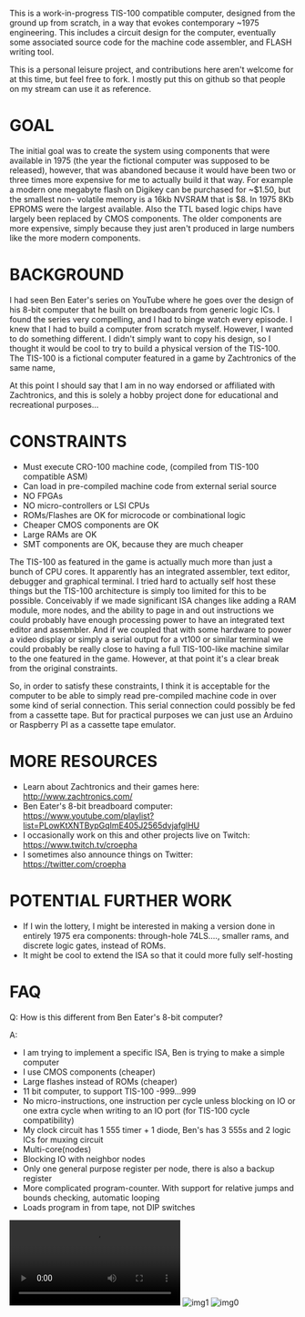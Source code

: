 This is a work-in-progress TIS-100 compatible computer, designed from the 
ground up from scratch, in a way that evokes contemporary ~1975 engineering.
This includes a circuit design for the computer, eventually some associated 
source code for the machine code assembler, and FLASH writing tool.

This is a personal leisure project, and contributions here aren't welcome for 
at this time, but feel free to fork.  I mostly put this on github so that people
on my stream can use it as reference.

# GOAL #

The initial goal was to create the system using components that were available
in 1975 (the year the fictional computer was supposed to be released), however,
that was abandoned because it would have been two or three times more
expensive for me to actually build it that way.  For example a modern one 
megabyte flash on Digikey can be purchased for ~$1.50, but the smallest non-
volatile memory is a 16kb NVSRAM that is $8. In 1975 8Kb EPROMS were the
largest available.  Also the TTL based logic chips have largely been replaced
by CMOS components.  The older components are more expensive, simply because
they just aren't produced in large numbers like the more modern components.


# BACKGROUND #

I had seen Ben Eater's series on YouTube where he goes over the design of his
8-bit computer that he built on breadboards from generic logic ICs.  I found
the series very compelling, and I had to binge watch every episode.  I knew
that I had to build a computer from scratch myself.  However, I wanted to do
something different.  I didn't simply want to copy his design, so I thought it
would be cool to try to build a physical version of the TIS-100.  The TIS-100
is a fictional computer featured in a game by Zachtronics of the same name,

At this point I should say that I am in no way endorsed or affiliated with
Zachtronics, and this is solely a hobby project done for educational and 
recreational purposes...


# CONSTRAINTS #

 - Must execute CRO-100 machine code, (compiled from TIS-100 compatible ASM)
 - Can load in pre-compiled machine code from external serial source
 - NO FPGAs
 - NO micro-controllers or LSI CPUs
 - ROMs/Flashes are OK for microcode or combinational logic
 - Cheaper CMOS components are OK
 - Large RAMs are OK
 - SMT components are OK, because they are much cheaper

The TIS-100 as featured in the game is actually much more than just a
bunch of CPU cores.  It apparently has an integrated assembler, text editor,
debugger and graphical terminal.  I tried hard to actually self host these
things but the TIS-100 architecture is simply too limited for this to be 
possible.  Conceivably if we made significant ISA changes like adding a RAM
module, more nodes, and the ability to page in and out instructions we could
probably have enough processing power to have an integrated text editor and 
assembler.  And if we coupled that with some hardware to power a video display
or simply a serial output for a vt100 or similar terminal we could probably be
really close to having a full TIS-100-like machine similar to the one featured
in the game. However, at that point it's a clear break from the original 
constraints.

So, in order to satisfy these constraints, I think it is acceptable for the
computer to be able to simply read pre-compiled machine code in over some kind
of serial connection.  This serial connection could possibly be fed from a
cassette tape.  But for practical purposes we can just use an Arduino or
Raspberry PI as a cassette tape emulator.

# MORE RESOURCES #

 - Learn about Zachtronics and their games here: http://www.zachtronics.com/
 - Ben Eater's 8-bit breadboard computer: https://www.youtube.com/playlist?list=PLowKtXNTBypGqImE405J2565dvjafglHU
 - I occasionally work on this and other projects live on Twitch: https://www.twitch.tv/croepha
 - I sometimes also announce things on Twitter: https://twitter.com/croepha


# POTENTIAL FURTHER WORK #

 - If I win the lottery, I might be interested in making a version done
 in entirely 1975 era components: through-hole 74LS...., smaller rams, and
 discrete logic gates, instead of ROMs.
 - It might be cool to extend the ISA so that it could more fully self-hosting


# FAQ #

Q: How is this different from Ben Eater's 8-bit computer?

A:
- I am trying to implement a specific ISA, Ben is trying to make a simple computer
- I use CMOS components (cheaper)
- Large flashes instead of ROMs (cheaper)
- 11 bit computer, to support TIS-100 -999...999
- No micro-instructions, one instruction per cycle unless blocking on IO or
one extra cycle when writing to an IO port (for TIS-100 cycle compatibility)
- My clock circuit has 1 555 timer + 1 diode, Ben's has 3 555s and 2 logic ICs
for muxing circuit 
- Multi-core(nodes)
- Blocking IO with neighbor nodes
- Only one general purpose register per node, there is also a backup register
- More complicated program-counter.  With support for relative jumps and
bounds checking, automatic looping 
- Loads program in from tape, not DIP switches

![vid0](https://cdn.discordapp.com/attachments/404399251276169217/613442872108253189/video0.mov)
![img1](https://cdn.discordapp.com/attachments/404399251276169217/612218508113215498/image0.jpg)
![img0](https://cdn.discordapp.com/attachments/404399251276169217/611803958545088523/image0.jpg)

